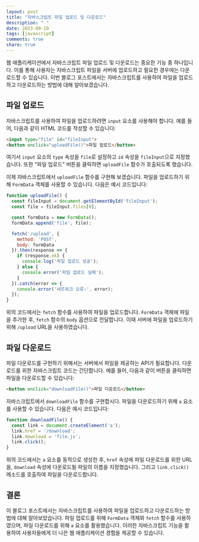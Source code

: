 ```yaml
---
layout: post
title: "자바스크립트 파일 업로드 및 다운로드"
description: " "
date: 2023-09-10
tags: [javascript]
comments: true
share: true
---
```


웹 애플리케이션에서 자바스크립트 파일 업로드 및 다운로드는 중요한 기능 중 하나입니다. 이를 통해 사용자는 자바스크립트 파일을 서버에 업로드하고 필요한 경우에는 다운로드할 수 있습니다. 이번 블로그 포스트에서는 자바스크립트를 사용하여 파일을 업로드하고 다운로드하는 방법에 대해 알아보겠습니다.

## 파일 업로드

자바스크립트를 사용하여 파일을 업로드하려면 `input` 요소를 사용해야 합니다. 예를 들어, 다음과 같이 HTML 코드를 작성할 수 있습니다:

```html
<input type="file" id="fileInput">
<button onclick="uploadFile()">파일 업로드</button>
```

여기서 `input` 요소의 `type` 속성을 `file`로 설정하고 `id` 속성을 `fileInput`으로 지정했습니다. 또한 "파일 업로드" 버튼을 클릭하면 `uploadFile` 함수가 호출되도록 했습니다.

이제 자바스크립트에서 `uploadFile` 함수를 구현해 보겠습니다. 파일을 업로드하기 위해 `FormData` 객체를 사용할 수 있습니다. 다음은 예시 코드입니다:

```javascript
function uploadFile() {
  const fileInput = document.getElementById('fileInput');
  const file = fileInput.files[0];

  const formData = new FormData();
  formData.append('file', file);

  fetch('/upload', {
    method: 'POST',
    body: formData
  }).then(response => {
    if (response.ok) {
      console.log('파일 업로드 성공');
    } else {
      console.error('파일 업로드 실패');
    }
  }).catch(error => {
    console.error('네트워크 오류:', error);
  });
}
```

위의 코드에서는 `fetch` 함수를 사용하여 파일을 업로드합니다. `FormData` 객체에 파일을 추가한 후, `fetch` 함수의 `body` 옵션으로 전달합니다. 이때 서버에 파일을 업로드하기 위해 `/upload` URL을 사용하였습니다.

## 파일 다운로드

파일 다운로드를 구현하기 위해서는 서버에서 파일을 제공하는 API가 필요합니다. 다운로드를 위한 자바스크립트 코드는 간단합니다. 예를 들어, 다음과 같이 버튼을 클릭하면 파일을 다운로드할 수 있습니다:

```html
<button onclick="downloadFile()">파일 다운로드</button>
```

자바스크립트에서 `downloadFile` 함수를 구현합시다. 파일을 다운로드하기 위해 `a` 요소를 사용할 수 있습니다. 다음은 예시 코드입니다:

```javascript
function downloadFile() {
  const link = document.createElement('a');
  link.href = '/download';
  link.download = 'file.js';
  link.click();
}
```

위의 코드에서는 `a` 요소를 동적으로 생성한 후, `href` 속성에 파일 다운로드를 위한 URL을, `download` 속성에 다운로드될 파일의 이름을 지정했습니다. 그리고 `link.click()` 메소드를 호출하여 파일을 다운로드합니다.

## 결론

이 블로그 포스트에서는 자바스크립트를 사용하여 파일을 업로드하고 다운로드하는 방법에 대해 알아보았습니다. 파일 업로드를 위해 `FormData` 객체와 `fetch` 함수를 사용하였으며, 파일 다운로드를 위해 `a` 요소를 활용했습니다. 이러한 자바스크립트 기능을 활용하여 사용자들에게 더 나은 웹 애플리케이션 경험을 제공할 수 있습니다.